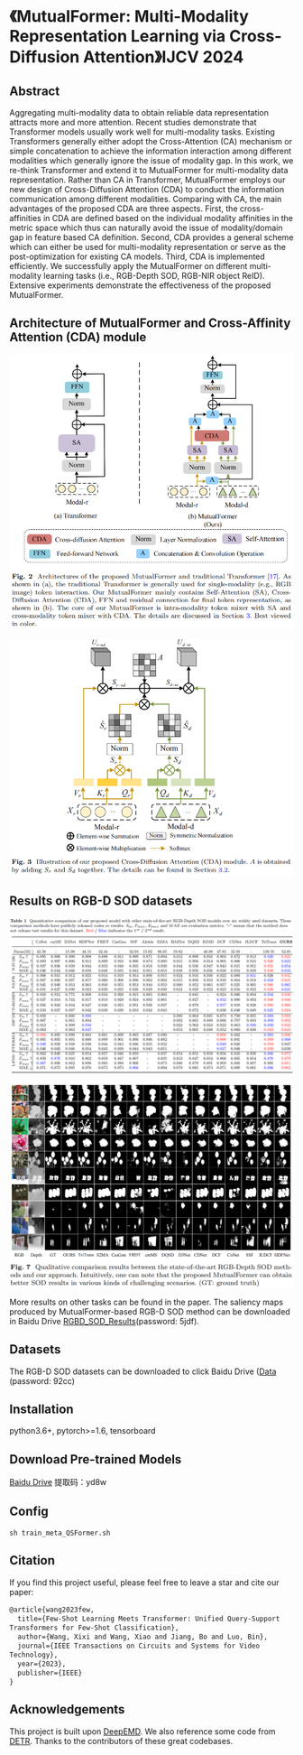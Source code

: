 # 《MutualFormer: Multi-Modality Representation Learning via Cross-Diffusion Attention》IJCV 2024

## Abstract 
Aggregating multi-modality data to obtain reliable data representation attracts more and more attention. Recent studies demonstrate
that Transformer models usually work well for multi-modality tasks.
Existing Transformers generally either adopt the Cross-Attention (CA)
mechanism or simple concatenation to achieve the information interaction among different modalities which generally ignore the issue
of modality gap. In this work, we re-think Transformer and extend
it to MutualFormer for multi-modality data representation. Rather
than CA in Transformer, MutualFormer employs our new design of
Cross-Diffusion Attention (CDA) to conduct the information communication among different modalities. Comparing with CA, the main
advantages of the proposed CDA are three aspects. First, the cross-affinities in CDA are defined based on the individual modality affinities in the metric space which thus can naturally avoid the issue
of modality/domain gap in feature based CA definition. Second,
CDA provides a general scheme which can either be used for multi-modality representation or serve as the post-optimization for existing
CA models. Third, CDA is implemented efficiently. We successfully
apply the MutualFormer on different multi-modality learning tasks
(i.e., RGB-Depth SOD, RGB-NIR object ReID). Extensive experiments demonstrate the effectiveness of the proposed MutualFormer.

## Architecture of MutualFormer and Cross-Affinity Attention (CDA) module
![overview](https://github.com/SissiW/MutualFormer/blob/main/MutualFormer_overview.png)

![CDA](https://github.com/SissiW/MutualFormer/blob/main/CDA.png)

## Results on RGB-D SOD datasets
![results](https://github.com/SissiW/MutualFormer/blob/main/SOD_results.png)

![qul_results](https://github.com/SissiW/MutualFormer/blob/main/SOD_qualitative_results.png)

More results on other tasks can be found in the paper. The saliency maps produced by MutualFormer-based RGB-D SOD method can be downloaded in Baidu Drive [RGBD_SOD_Results](https://pan.baidu.com/s/1hsypcBSrfOcrZz9u0tNJAA)(password: 5jdf).

## Datasets
The RGB-D SOD datasets can be downloaded to click Baidu Drive ([Data](https://pan.baidu.com/s/1zFiy7c3P4sb_w0cOVtQucA) (password: 92cc)

## Installation
python3.6+, pytorch>=1.6, tensorboard

## Download Pre-trained Models
[Baidu Drive](https://pan.baidu.com/s/1UWnpjNaaCTSUB2sOtJqZng)
提取码：yd8w

## Config
```
sh train_meta_QSFormer.sh
```


## Citation
If you find this project useful, please feel free to leave a star and cite our paper:
```
@article{wang2023few,
  title={Few-Shot Learning Meets Transformer: Unified Query-Support Transformers for Few-Shot Classification},
  author={Wang, Xixi and Wang, Xiao and Jiang, Bo and Luo, Bin},
  journal={IEEE Transactions on Circuits and Systems for Video Technology},
  year={2023},
  publisher={IEEE}
}
```

## Acknowledgements
This project is built upon [DeepEMD](https://github.com/icoz69/DeepEMD). We also reference some code from [DETR](https://github.com/facebookresearch/detr). Thanks to the contributors of these great codebases.
